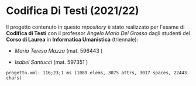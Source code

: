 # Codifica Di Testi (2021/22)
Il progetto contenuto in questo <i>repository</i> è stato realizzato per l'esame di <b>Codifica di Testi</b> con il professor <i>Angelo Mario Del Grosso</i> dagli studenti del <b>Corso di Laurea</b> in <b>Informatica Umanistica</b> (triennale):

- <i>Maria Teresa Mazza</i> (mat. 596443 )

- <i>Isabel Santucci</i> (mat. 597351 ) 

```
progetto.xml: 116;23;1 ms (1089 elems, 3075 attrs, 3017 spaces, 22443 chars)
```


